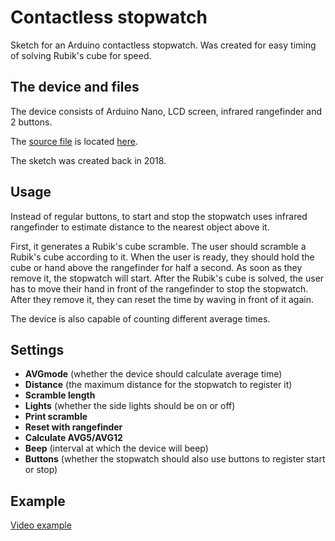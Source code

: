 # Contactless stopwatch

Sketch for an Arduino contactless stopwatch. Was created for easy timing of solving Rubik's cube for speed.

## The device and files

The device consists of Arduino Nano, LCD screen, infrared rangefinder and 2 buttons.

The [source file](https://github.com/Petr1Furious/contactless-stopwatch/blob/main/contactless_stopwatch/contactless_stopwatch.ino) is located [here](https://github.com/Petr1Furious/contactless-stopwatch/blob/main/contactless_stopwatch).

The sketch was created back in 2018.

## Usage

Instead of regular buttons, to start and stop the stopwatch uses infrared rangefinder to estimate distance to the nearest object above it.

First, it generates a Rubik's cube scramble. The user should scramble a Rubik's cube according to it. When the user is ready, they should hold the cube or hand above the rangefinder for half a second. As soon as they remove it, the stopwatch will start. After the Rubik's cube is solved, the user has to move their hand in front of the rangefinder to stop the stopwatch. After they remove it, they can reset the time by waving in front of it again.

The device is also capable of counting different average times.

## Settings

- **AVGmode** (whether the device should calculate average time)
- **Distance** (the maximum distance for the stopwatch to register it)
- **Scramble length**
- **Lights** (whether the side lights should be on or off)
- **Print scramble**
- **Reset with rangefinder**
- **Calculate AVG5/AVG12**
- **Beep** (interval at which the device will beep)
- **Buttons** (whether the stopwatch should also use buttons to register start or stop)

## Example

[Video example](https://drive.google.com/file/d/1IDDDfMxg3gMu3BhMweaLgeMKTUUtbX27/view?usp=sharing)
